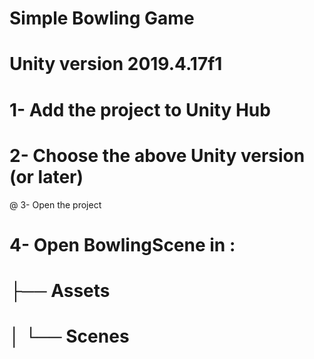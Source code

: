 # Simple Bowling Game

# Unity version 2019.4.17f1

# 1- Add the project to Unity Hub
# 2- Choose the above Unity version (or later)
@ 3- Open the project
# 4- Open BowlingScene in :
#    ├── Assets
#    │   └── Scenes
